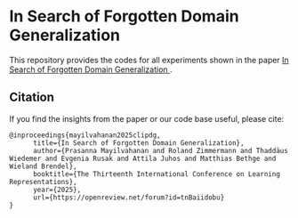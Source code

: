 # In Search of Forgotten Domain Generalization
This repository provides the codes for all experiments shown in the paper [In Search of Forgotten Domain Generalization
](https://openreview.net/forum?id=Fk3eod9aaD).

## Citation
If you find the insights from the paper or our code base useful, please cite:
```
@inproceedings{mayilvahanan2025clipdg,
      title={In Search of Forgotten Domain Generalization},
      author={Prasanna Mayilvahanan and Roland Zimmermann and Thaddäus Wiedemer and Evgenia Rusak and Attila Juhos and Matthias Bethge and Wieland Brendel},
      booktitle={The Thirteenth International Conference on Learning Representations},
      year={2025},
      url={https://openreview.net/forum?id=tnBaiidobu}
}